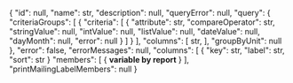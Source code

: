 {
  "id": null,
  "name": str,
  "description": null,
  "queryError": null,
  "query": {
    "criteriaGroups": [
      {
        "criteria": [
          {
            "attribute": str,
            "compareOperator": str,
            "stringValue": null,
            "intValue": null,
            "listValue": null,
            "dateValue": null,
            "dayMonth": null,
            "error": null
          }
        ]
      }
    ],
    "columns": [
      str,
    ],
    "groupByUnit": null
  },
  "error": false,
  "errorMessages": null,
  "columns": [
    {
      "key": str,
      "label": str,
      "sort": str
    }
  "members": [
    {
     **variable by report**
    }
  ],
  "printMailingLabelMembers": null
}